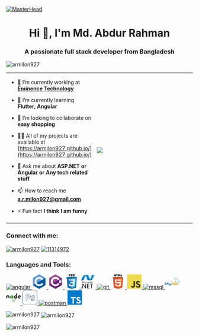 
[![MasterHead](https://www.suntecindia.com/blog/wp-content/uploads/2018/08/asp-net-banner.jpg)](https://rishavchanda.io)
<h1 align="center">Hi 👋, I'm Md. Abdur Rahman</h1>
<h3 align="center">A passionate full stack developer from Bangladesh</h3>

<p align="left"> <img src="https://komarev.com/ghpvc/?username=armilon927&label=Profile%20views&color=0e75b6&style=flat" alt="armilon927" /> </p>
<table border=0 >
 <tr>
  <td border="none !important;">
  
- 🔭 I’m currently working at **[Eminence Technology](https://eminencetechnology.com/)**

- 🌱 I’m currently learning **Flutter, Angular**

- 👯 I’m looking to collaborate on **easy shopping**

- 👨‍💻 All of my projects are available at [https://armilon927.github.io/](https://armilon927.github.io/)

- 💬 Ask me about **ASP.NET or Angular or Any tech related stuff**

- 📫 How to reach me **a.r.milon927@gmail.com**

- ⚡ Fun fact **I think I am funny**
  
  </td>
  <td><p align="right"> <img align="right" alt="Coding" width="400" src="https://remakelearning.org/wp-content/uploads/2020/01/122.gif"></p></td>
 </tr>
 
 </table>

<h3 align="left">Connect with me:</h3>
<p align="left">
<a href="https://linkedin.com/in/armilon927" target="blank"><img align="center" src="https://raw.githubusercontent.com/rahuldkjain/github-profile-readme-generator/master/src/images/icons/Social/linked-in-alt.svg" alt="armilon927" height="30" width="40" /></a>
<a href="https://stackoverflow.com/users/11314972" target="blank"><img align="center" src="https://raw.githubusercontent.com/rahuldkjain/github-profile-readme-generator/master/src/images/icons/Social/stack-overflow.svg" alt="11314972" height="30" width="40" /></a>
</p>

<h3 align="left">Languages and Tools:</h3>
<p align="left"> <a href="https://angular.io" target="_blank" rel="noreferrer"> <img src="https://angular.io/assets/images/logos/angular/angular.svg" alt="angular" width="40" height="40"/> </a> <a href="https://www.cprogramming.com/" target="_blank" rel="noreferrer"> <img src="https://raw.githubusercontent.com/devicons/devicon/master/icons/c/c-original.svg" alt="c" width="40" height="40"/> </a> <a href="https://www.w3schools.com/cs/" target="_blank" rel="noreferrer"> <img src="https://raw.githubusercontent.com/devicons/devicon/master/icons/csharp/csharp-original.svg" alt="csharp" width="40" height="40"/> </a> <a href="https://www.w3schools.com/css/" target="_blank" rel="noreferrer"> <img src="https://raw.githubusercontent.com/devicons/devicon/master/icons/css3/css3-original-wordmark.svg" alt="css3" width="40" height="40"/> </a> <a href="https://dotnet.microsoft.com/" target="_blank" rel="noreferrer"> <img src="https://raw.githubusercontent.com/devicons/devicon/master/icons/dot-net/dot-net-original-wordmark.svg" alt="dotnet" width="40" height="40"/> </a> <a href="https://git-scm.com/" target="_blank" rel="noreferrer"> <img src="https://www.vectorlogo.zone/logos/git-scm/git-scm-icon.svg" alt="git" width="40" height="40"/> </a> <a href="https://www.w3.org/html/" target="_blank" rel="noreferrer"> <img src="https://raw.githubusercontent.com/devicons/devicon/master/icons/html5/html5-original-wordmark.svg" alt="html5" width="40" height="40"/> </a> <a href="https://developer.mozilla.org/en-US/docs/Web/JavaScript" target="_blank" rel="noreferrer"> <img src="https://raw.githubusercontent.com/devicons/devicon/master/icons/javascript/javascript-original.svg" alt="javascript" width="40" height="40"/> </a> <a href="https://www.microsoft.com/en-us/sql-server" target="_blank" rel="noreferrer"> <img src="https://www.svgrepo.com/show/303229/microsoft-sql-server-logo.svg" alt="mssql" width="40" height="40"/> </a> <a href="https://www.mysql.com/" target="_blank" rel="noreferrer"> <img src="https://raw.githubusercontent.com/devicons/devicon/master/icons/mysql/mysql-original-wordmark.svg" alt="mysql" width="40" height="40"/> </a> <a href="https://nodejs.org" target="_blank" rel="noreferrer"> <img src="https://raw.githubusercontent.com/devicons/devicon/master/icons/nodejs/nodejs-original-wordmark.svg" alt="nodejs" width="40" height="40"/> </a> <a href="https://www.photoshop.com/en" target="_blank" rel="noreferrer"> <img src="https://raw.githubusercontent.com/devicons/devicon/master/icons/photoshop/photoshop-line.svg" alt="photoshop" width="40" height="40"/> </a> <a href="https://postman.com" target="_blank" rel="noreferrer"> <img src="https://www.vectorlogo.zone/logos/getpostman/getpostman-icon.svg" alt="postman" width="40" height="40"/> </a> <a href="https://www.typescriptlang.org/" target="_blank" rel="noreferrer"> <img src="https://raw.githubusercontent.com/devicons/devicon/master/icons/typescript/typescript-original.svg" alt="typescript" width="40" height="40"/> </a> </p>

   <p><img align="left" src="https://github-readme-stats.vercel.app/api/top-langs?username=armilon927&show_icons=true&locale=en&layout=compact" alt="armilon927" /></p>
 
<p>&nbsp;<img align="center" src="https://github-readme-stats.vercel.app/api?username=armilon927&show_icons=true&locale=en" alt="armilon927" /></p>   
  


<p><img align="center" src="https://github-readme-streak-stats.herokuapp.com/?user=armilon927&" alt="armilon927" /></p>
